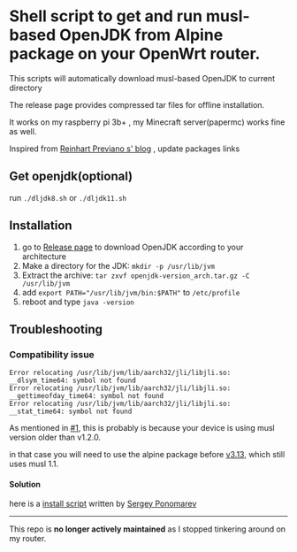 # Shell script to get and run musl-based OpenJDK from Alpine package on your OpenWrt router.

This scripts will automatically download musl-based OpenJDK to current directory 

The release page provides compressed tar files for offline installation.

It works on my raspberry pi 3b+ , my Minecraft server(papermc)  works fine as well.

Inspired from [Reinhart Previano s' blog](https://dev.to/reinhart1010/apparently-yes-you-can-install-openjdk-java-jre-and-yacy-on-openwrt-1e33) , update packages links

## Get openjdk(optional)

run `./dljdk8.sh` or `./dljdk11.sh`

## Installation

1. go to  [Release page](https://github.com/josedelinux/openwrt-jdk/releases/) to download OpenJDK according to your architecture
2. Make a directory for the JDK: `mkdir -p /usr/lib/jvm`
3. Extract the archive: `tar zxvf openjdk-version_arch.tar.gz -C /usr/lib/jvm`
4. add `export PATH="/usr/lib/jvm/bin:$PATH"` to `/etc/profile`
5. reboot and type `java -version`

## Troubleshooting

### Compatibility issue
```stderr
Error relocating /usr/lib/jvm/lib/aarch32/jli/libjli.so: __dlsym_time64: symbol not found
Error relocating /usr/lib/jvm/lib/aarch32/jli/libjli.so: __gettimeofday_time64: symbol not found
Error relocating /usr/lib/jvm/lib/aarch32/jli/libjli.so: __stat_time64: symbol not found
```
As mentioned in [#1](https://github.com/josedelinux/openwrt-jdk/issues/1), this is probably is because your device is using musl version older than v1.2.0.

in that case you will need to use the alpine package before [v3.13](https://wiki.alpinelinux.org/wiki/Release_Notes_for_Alpine_3.13.0), which still uses musl 1.1.

#### Solution
here is a [install script](https://gist.github.com/stokito/7dd425da5a12abce8b39dda1bd1106d7) written by [Sergey Ponomarev](https://github.com/stokito)

---

This repo is **no longer actively maintained** as I stopped tinkering around on my router.
